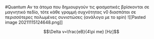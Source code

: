 #Quantum 
Αν τα άτοµα που δηµιουργούν τις φασµατικές βρίσκονται σε µαγνητικό πεδίο, τότε κάθε γραµµή συχνότητας ν0 διασπάται σε περισσότερες πολωµένες συνιστώσες (ανάλογα με το spin)
![[Pasted image 20211115124648.png]]

$$\Delta v=\frac{eB}{4\pi me} [Hz]$$